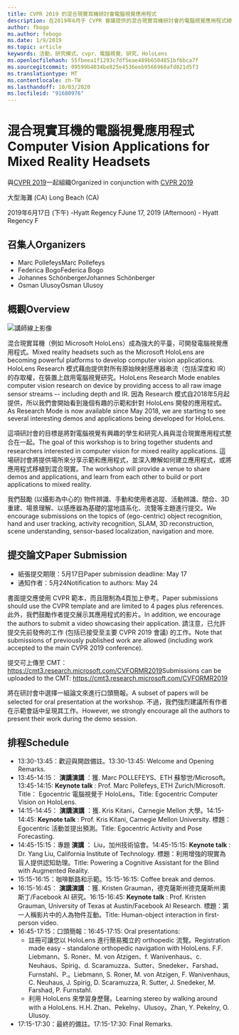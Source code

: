 ```yaml
---
title: CVPR 2019 的混合現實耳機研討會電腦視覺應用程式
description: 在2019年6月于 CVPR 會議提供的混合現實耳機研討會的電腦視覺應用程式總覽和排程。
author: fbogo
ms.author: febogo
ms.date: 1/9/2019
ms.topic: article
keywords: 活動、研究模式、cvpr、電腦視覺、研究、HoloLens
ms.openlocfilehash: 55fbeea1f1293c7df5eae489b6504851bf6bca7f
ms.sourcegitcommit: 09599b4034be825e4536eeb9566968afd021d5f3
ms.translationtype: MT
ms.contentlocale: zh-TW
ms.lasthandoff: 10/03/2020
ms.locfileid: "91680976"
---
```

# <a name="computer-vision-applications-for-mixed-reality-headsets"></a><span data-ttu-id="ea82c-104">混合現實耳機的電腦視覺應用程式</span><span class="sxs-lookup"><span data-stu-id="ea82c-104">Computer Vision Applications for Mixed Reality Headsets</span></span>

<span data-ttu-id="ea82c-105">與[CVPR 2019](https://cvpr2019.thecvf.com/)一起組織</span><span class="sxs-lookup"><span data-stu-id="ea82c-105">Organized in conjunction with [CVPR 2019](https://cvpr2019.thecvf.com/)</span></span>

<span data-ttu-id="ea82c-106">大型海灘 (CA) </span><span class="sxs-lookup"><span data-stu-id="ea82c-106">Long Beach (CA)</span></span>

<span data-ttu-id="ea82c-107">2019年6月17日 (下午) -Hyatt Regency F</span><span class="sxs-lookup"><span data-stu-id="ea82c-107">June 17, 2019 (Afternoon) - Hyatt Regency F</span></span>


## <a name="organizers"></a><span data-ttu-id="ea82c-108">召集人</span><span class="sxs-lookup"><span data-stu-id="ea82c-108">Organizers</span></span>
* <span data-ttu-id="ea82c-109">Marc Pollefeys</span><span class="sxs-lookup"><span data-stu-id="ea82c-109">Marc Pollefeys</span></span>
* <span data-ttu-id="ea82c-110">Federica Bogo</span><span class="sxs-lookup"><span data-stu-id="ea82c-110">Federica Bogo</span></span>
* <span data-ttu-id="ea82c-111">Johannes Schönberger</span><span class="sxs-lookup"><span data-stu-id="ea82c-111">Johannes Schönberger</span></span>
* <span data-ttu-id="ea82c-112">Osman Ulusoy</span><span class="sxs-lookup"><span data-stu-id="ea82c-112">Osman Ulusoy</span></span>

## <a name="overview"></a><span data-ttu-id="ea82c-113">概觀</span><span class="sxs-lookup"><span data-stu-id="ea82c-113">Overview</span></span>

![講師線上影像](images/cvpr2019_teaser2.jpg)

<span data-ttu-id="ea82c-115">混合現實耳機（例如 Microsoft HoloLens）成為強大的平臺，可開發電腦視覺應用程式。</span><span class="sxs-lookup"><span data-stu-id="ea82c-115">Mixed reality headsets such as the Microsoft HoloLens are becoming powerful platforms to develop computer vision applications.</span></span> <span data-ttu-id="ea82c-116">HoloLens Research 模式藉由提供對所有原始映射感應器串流（包括深度和 IR）的存取權，在裝置上啟用電腦視覺研究。</span><span class="sxs-lookup"><span data-stu-id="ea82c-116">HoloLens Research Mode enables computer vision research on device by providing access to all raw image sensor streams -- including depth and IR.</span></span> <span data-ttu-id="ea82c-117">因為 Research 模式自2018年5月起提供，所以我們會開始看到幾個有趣的示範和針對 HoloLens 開發的應用程式。</span><span class="sxs-lookup"><span data-stu-id="ea82c-117">As Research Mode is now available since May 2018, we are starting to see several interesting demos and applications being developed for HoloLens.</span></span> 

<span data-ttu-id="ea82c-118">這項研討會的目標是將對電腦視覺有興趣的學生和研究人員與混合現實應用程式整合在一起。</span><span class="sxs-lookup"><span data-stu-id="ea82c-118">The goal of this workshop is to bring together students and researchers interested in computer vision for mixed reality applications.</span></span> <span data-ttu-id="ea82c-119">這場研討會將提供場所來分享示範和應用程式，並深入瞭解如何建立應用程式，或將應用程式移植到混合現實。</span><span class="sxs-lookup"><span data-stu-id="ea82c-119">The workshop will provide a venue to share demos and applications, and learn from each other to build or port applications to mixed reality.</span></span> 

<span data-ttu-id="ea82c-120">我們鼓勵 (以攝影為中心的) 物件辨識、手動和使用者追蹤、活動辨識、閉合、3D 重建、場景理解、以感應器為基礎的當地語系化、流覽等主題進行提交。</span><span class="sxs-lookup"><span data-stu-id="ea82c-120">We encourage submissions on the topics of (ego-centric) object recognition, hand and user tracking, activity recognition, SLAM, 3D reconstruction, scene understanding, sensor-based localization, navigation and more.</span></span>

## <a name="paper-submission"></a><span data-ttu-id="ea82c-121">提交論文</span><span class="sxs-lookup"><span data-stu-id="ea82c-121">Paper Submission</span></span>
* <span data-ttu-id="ea82c-122">紙張提交期限：5月17日</span><span class="sxs-lookup"><span data-stu-id="ea82c-122">Paper submission deadline: May 17</span></span>
* <span data-ttu-id="ea82c-123">通知作者：5月24</span><span class="sxs-lookup"><span data-stu-id="ea82c-123">Notification to authors: May 24</span></span>

<span data-ttu-id="ea82c-124">書面提交應使用 CVPR 範本，而且限制為4頁加上參考。</span><span class="sxs-lookup"><span data-stu-id="ea82c-124">Paper submissions should use the CVPR template and are limited to 4 pages plus references.</span></span> <span data-ttu-id="ea82c-125">此外，我們鼓勵作者提交展示其應用程式的影片。</span><span class="sxs-lookup"><span data-stu-id="ea82c-125">In addition, we encourage the authors to submit a video showcasing their application.</span></span>
<span data-ttu-id="ea82c-126">請注意，已允許提交先前發佈的工作 (包括已接受至主要 CVPR 2019 會議) 的工作。</span><span class="sxs-lookup"><span data-stu-id="ea82c-126">Note that submissions of previously published work are allowed (including work accepted to the main CVPR 2019 conference).</span></span> 

<span data-ttu-id="ea82c-127">提交可上傳至 CMT： https://cmt3.research.microsoft.com/CVFORMR2019</span><span class="sxs-lookup"><span data-stu-id="ea82c-127">Submissions can be uploaded to the CMT: https://cmt3.research.microsoft.com/CVFORMR2019</span></span>

<span data-ttu-id="ea82c-128">將在研討會中選擇一組論文來進行口頭簡報。</span><span class="sxs-lookup"><span data-stu-id="ea82c-128">A subset of papers will be selected for oral presentation at the workshop.</span></span> <span data-ttu-id="ea82c-129">不過，我們強烈建議所有作者在示範會話中呈現其工作。</span><span class="sxs-lookup"><span data-stu-id="ea82c-129">However, we strongly encourage all the authors to present their work during the demo session.</span></span>


## <a name="schedule"></a><span data-ttu-id="ea82c-130">排程</span><span class="sxs-lookup"><span data-stu-id="ea82c-130">Schedule</span></span>
* <span data-ttu-id="ea82c-131">13:30-13:45：歡迎與開啟備註。</span><span class="sxs-lookup"><span data-stu-id="ea82c-131">13:30-13:45: Welcome and Opening Remarks.</span></span>
* <span data-ttu-id="ea82c-132">13:45-14:15： **演講演講** ：獲. Marc POLLEFEYS、ETH 蘇黎世/Microsoft。</span><span class="sxs-lookup"><span data-stu-id="ea82c-132">13:45-14:15: **Keynote talk** : Prof. Marc Pollefeys, ETH Zurich/Microsoft.</span></span> <span data-ttu-id="ea82c-133">Title： Egocentric 電腦視覺于 HoloLens。</span><span class="sxs-lookup"><span data-stu-id="ea82c-133">Title: Egocentric Computer Vision on HoloLens.</span></span>
* <span data-ttu-id="ea82c-134">14:15-14:45： **演講演講** ：獲. Kris Kitani，Carnegie Mellon 大學。</span><span class="sxs-lookup"><span data-stu-id="ea82c-134">14:15-14:45: **Keynote talk** : Prof. Kris Kitani, Carnegie Mellon University.</span></span> <span data-ttu-id="ea82c-135">標題： Egocentric 活動並提出預測。</span><span class="sxs-lookup"><span data-stu-id="ea82c-135">Title: Egocentric Activity and Pose Forecasting.</span></span>
* <span data-ttu-id="ea82c-136">14:45-15:15：專題 **演講** ： Liu，加州技術協會。</span><span class="sxs-lookup"><span data-stu-id="ea82c-136">14:45-15:15: **Keynote talk** : Dr. Yang Liu, California Institute of Technology.</span></span> <span data-ttu-id="ea82c-137">標題：利用增強的現實為盲人提供認知助理。</span><span class="sxs-lookup"><span data-stu-id="ea82c-137">Title: Powering a Cognitive Assistant for the Blind with Augmented Reality.</span></span>
* <span data-ttu-id="ea82c-138">15:15-16:15：咖啡斷路和示範。</span><span class="sxs-lookup"><span data-stu-id="ea82c-138">15:15-16:15: Coffee break and demos.</span></span>
* <span data-ttu-id="ea82c-139">16:15-16:45： **演講演講** ：獲. Kristen Grauman，德克薩斯州德克薩斯州奧斯丁/Facebook AI 研究。</span><span class="sxs-lookup"><span data-stu-id="ea82c-139">16:15-16:45: **Keynote talk** : Prof. Kristen Grauman, University of Texas at Austin/Facebook AI Research.</span></span> <span data-ttu-id="ea82c-140">標題：第一人稱影片中的人為物件互動。</span><span class="sxs-lookup"><span data-stu-id="ea82c-140">Title: Human-object interaction in first-person video.</span></span>
* <span data-ttu-id="ea82c-141">16:45-17:15：口頭簡報：</span><span class="sxs-lookup"><span data-stu-id="ea82c-141">16:45-17:15: Oral presentations:</span></span>
    * <span data-ttu-id="ea82c-142">註冊可讓您以 HoloLens 進行簡易獨立的 orthopedic 流覽。</span><span class="sxs-lookup"><span data-stu-id="ea82c-142">Registration made easy - standalone orthopedic navigation with HoloLens.</span></span> <span data-ttu-id="ea82c-143">F.</span><span class="sxs-lookup"><span data-stu-id="ea82c-143">F.</span></span> <span data-ttu-id="ea82c-144">Liebmann、S. Roner、M. von Atzigen、f. Wanivenhaus、c. Neuhaus、Spirig、d. Scaramuzza、Sutter、Snedeker、Farshad、Furnstahl、P.。</span><span class="sxs-lookup"><span data-stu-id="ea82c-144">Liebmann, S. Roner, M. von Atzigen, F. Wanivenhaus, C. Neuhaus, J. Spirig, D. Scaramuzza, R. Sutter, J. Snedeker, M. Farshad, P. Furnstahl.</span></span>
    * <span data-ttu-id="ea82c-145">利用 HoloLens 來學習身歷聲。</span><span class="sxs-lookup"><span data-stu-id="ea82c-145">Learning stereo by walking around with a HoloLens.</span></span> <span data-ttu-id="ea82c-146">H.</span><span class="sxs-lookup"><span data-stu-id="ea82c-146">H.</span></span> <span data-ttu-id="ea82c-147">Zhan、Pekelny、Ulusoy。</span><span class="sxs-lookup"><span data-stu-id="ea82c-147">Zhan, Y. Pekelny, O. Ulusoy.</span></span>
* <span data-ttu-id="ea82c-148">17:15-17:30：最終的備註。</span><span class="sxs-lookup"><span data-stu-id="ea82c-148">17:15-17:30: Final Remarks.</span></span>
